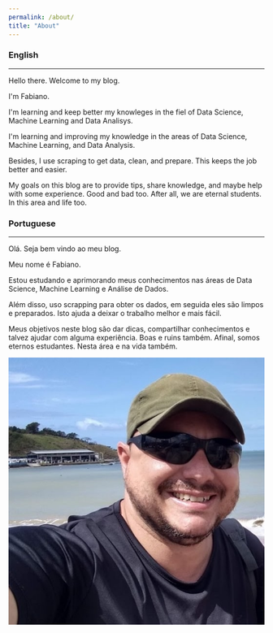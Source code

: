 ```yaml
---
permalink: /about/
title: "About"
---
```


### English
---

Hello there. Welcome to my blog.

I'm Fabiano.

I'm learning and keep better my knowleges in the fiel of Data Science, Machine Learning and Data Analisys.

I'm learning and improving my knowledge in the areas of Data Science, Machine Learning, and Data Analysis.

Besides, I use scraping to get data, clean, and prepare. This keeps the job better and easier.

My goals on this blog are to provide tips, share knowledge, and maybe help with some experience. Good and bad too. After all, we are eternal students. In this area and life too.


### Portuguese
---

Olá. Seja bem vindo ao meu blog.

Meu nome é Fabiano. 

Estou estudando e aprimorando meus conhecimentos nas áreas de Data Science, Machine Learning e Análise de Dados.

Além disso, uso scrapping para obter os dados, em seguida eles são limpos e preparados. Isto ajuda a deixar o trabalho melhor e mais fácil.

Meus objetivos neste blog são dar dicas, compartilhar conhecimentos e talvez ajudar com alguma experiência. Boas e ruins também. Afinal, somos eternos estudantes. Nesta área e na vida também.

![](/assets/images/fabiano-about.jpg)


